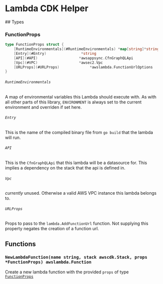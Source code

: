 # Lambda CDK Helper

## Types

### FunctionProps

```go
type FunctionProps struct {
	[RuntimeEnvironmentals](#RuntimeEnvironmentals) *map[string]*string
	[Entry](#Entry)                *string
	[API](#API)                   *awsappsync.CfnGraphQLApi
	[Vpc](#VPC)                   *awsec2.Vpc
	[URLProps](#URLProps)              *awslambda.FunctionUrlOptions
}
```

###### `RuntimeEnvironmentals`

A map of environmental variables this Lambda should execute with. As with all other parts of this library, `ENVIRONMENT` is always set to the current environment and overriden if set here.

###### `Entry`

This is the name of the compiled binary file from `go build` that the lambda will run.

###### `API`

This is the `CfnGraphQLApi` that this lambda will be a datasource for. This implies a dependency on the stack that the api is defined in.

###### `Vpc`

_currently_ unused. Otherwise a valid AWS VPC instance this lambda belongs to.

###### `URLProps`

Props to pass to the `lambda.AddFunctionUrl` function. Not supplying this property negates the creation of a function url.

## Functions

### `NewLambdaFunction(name string, stack awscdk.Stack, props *FunctionProps) awslambda.Function`

Create a new lambda function with the provided `props` of type [`FunctionProps`](#FunctionProps)
